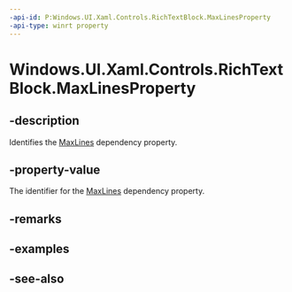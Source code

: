 ```yaml
---
-api-id: P:Windows.UI.Xaml.Controls.RichTextBlock.MaxLinesProperty
-api-type: winrt property
---
```


<!-- Property syntax
public Windows.UI.Xaml.DependencyProperty MaxLinesProperty { get; }
-->

# Windows.UI.Xaml.Controls.RichTextBlock.MaxLinesProperty

## -description
Identifies the [MaxLines](richtextblock_maxlines.md) dependency property.



## -property-value
The identifier for the [MaxLines](richtextblock_maxlines.md) dependency property.

## -remarks

## -examples

## -see-also
